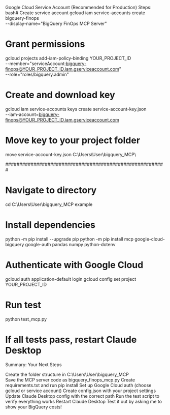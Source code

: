  Google Cloud Service Account (Recommended for Production)
Steps:
bash# Create service account
gcloud iam service-accounts create bigquery-finops \
    --display-name="BigQuery FinOps MCP Server"

# Grant permissions
gcloud projects add-iam-policy-binding YOUR_PROJECT_ID \
    --member="serviceAccount:bigquery-finops@YOUR_PROJECT_ID.iam.gserviceaccount.com" \
    --role="roles/bigquery.admin"

# Create and download key
gcloud iam service-accounts keys create service-account-key.json \
    --iam-account=bigquery-finops@YOUR_PROJECT_ID.iam.gserviceaccount.com

# Move key to your project folder
move service-account-key.json C:\Users\User\bigquery_MCP\

#########################################################

# Navigate to directory
cd C:\Users\User\bigquery_MCP example

# Install dependencies
python -m pip install --upgrade pip
python -m pip install mcp google-cloud-bigquery google-auth pandas numpy python-dotenv

# Authenticate with Google Cloud
gcloud auth application-default login
gcloud config set project YOUR_PROJECT_ID

# Run test
python test_mcp.py

# If all tests pass, restart Claude Desktop


Summary: Your Next Steps

Create the folder structure in C:\Users\User\bigquery_MCP\
Save the MCP server code as bigquery_finops_mcp.py
Create requirements.txt and run pip install
Set up Google Cloud auth (choose gcloud or service account)
Create config.json with your project settings
Update Claude Desktop config with the correct path
Run the test script to verify everything works
Restart Claude Desktop
Test it out by asking me to show your BigQuery costs!
